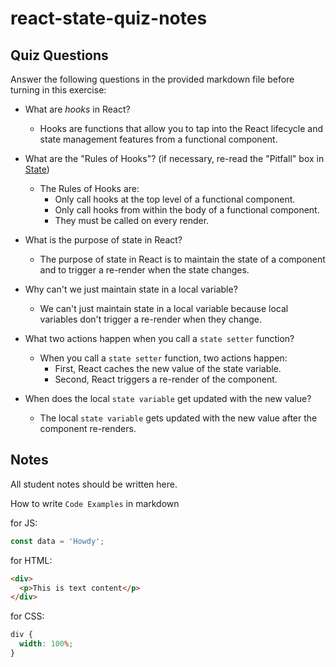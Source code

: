 # react-state-quiz-notes

## Quiz Questions

Answer the following questions in the provided markdown file before turning in this exercise:

- What are _hooks_ in React?

  - Hooks are functions that allow you to tap into the React lifecycle and state management features from a functional component.

- What are the "Rules of Hooks"? (if necessary, re-read the "Pitfall" box in [State](https://react.dev/learn/state-a-components-memory))

  - The Rules of Hooks are:
    - Only call hooks at the top level of a functional component.
    - Only call hooks from within the body of a functional component.
    - They must be called on every render.

- What is the purpose of state in React?

  - The purpose of state in React is to maintain the state of a component and to trigger a re-render when the state changes.

- Why can't we just maintain state in a local variable?

  - We can't just maintain state in a local variable because local variables don't trigger a re-render when they change.

- What two actions happen when you call a `state setter` function?

  - When you call a `state setter` function, two actions happen:
    - First, React caches the new value of the state variable.
    - Second, React triggers a re-render of the component.

- When does the local `state variable` get updated with the new value?

  - The local `state variable` gets updated with the new value after the component re-renders.

## Notes

All student notes should be written here.

How to write `Code Examples` in markdown

for JS:

```javascript
const data = 'Howdy';
```

for HTML:

```html
<div>
  <p>This is text content</p>
</div>
```

for CSS:

```css
div {
  width: 100%;
}
```
